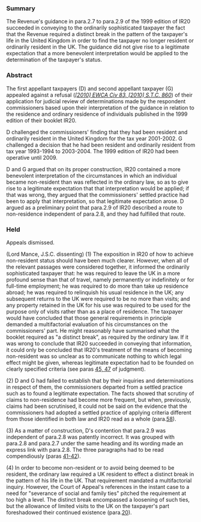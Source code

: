 ### Summary

The Revenue's guidance in para.2.7 to para.2.9 of the 1999 edition of IR20 succeeded in conveying to the ordinarily sophisticated taxpayer the fact that the Revenue required a distinct break in the pattern of the taxpayer's life in the United Kingdom in order to find the taxpayer no longer resident or ordinarily resident in the UK. The guidance did not give rise to a legitimate expectation that a more benevolent interpretation would be applied to the determination of the taxpayer's status.

### Abstract

The first appellant taxpayers (D) and second appellant taxpayer (G) appealed against a refusal (_[[2010] EWCA Civ 83, [2010] S.T.C. 860](https://uk.westlaw.com/Document/IA8A40B001B7911DF9B339E25ECDD56B0/View/FullText.html?originationContext=document&transitionType=DocumentItem&ppcid=d5a47ca5d9434ef09a0b224bab541457&contextData=(sc.Default))_) of their application for judicial review of determinations made by the respondent commissioners based upon their interpretation of the guidance in relation to the residence and ordinary residence of individuals published in the 1999 edition of their booklet IR20.

D challenged the commissioners' finding that they had been resident and ordinarily resident in the United Kingdom for the tax year 2001-2002. G challenged a decision that he had been resident and ordinarily resident from tax year 1993-1994 to 2003-2004. The 1999 edition of IR20 had been operative until 2009.

D and G argued that on its proper construction, IR20 contained a more benevolent interpretation of the circumstances in which an individual became non-resident than was reflected in the ordinary law, so as to give rise to a legitimate expectation that that interpretation would be applied; if that was wrong, they argued that the commissioners' settled practice had been to apply that interpretation, so that legitimate expectation arose. D argued as a preliminary point that para.2.9 of IR20 described a route to non-residence independent of para.2.8, and they had fulfilled that route.

### Held

Appeals dismissed.

(Lord Mance, J.S.C. dissenting) (1) The exposition in IR20 of how to achieve non-resident status should have been much clearer. However, when all of the relevant passages were considered together, it informed the ordinarily sophisticated taxpayer that: he was required to leave the UK in a more profound sense than that of travel, namely permanently or indefinitely or for full-time employment; he was required to do more than take up residence abroad; he was required to relinquish his usual residence in the UK; any subsequent returns to the UK were required to be no more than visits; and any property retained in the UK for his use was required to be used for the purpose only of visits rather than as a place of residence. The taxpayer would have concluded that those general requirements in principle demanded a multifactorial evaluation of his circumstances on the commissioners' part. He might reasonably have summarised what the booklet required as "a distinct break", as required by the ordinary law. If it was wrong to conclude that IR20 succeeded in conveying that information, it could only be concluded that IR20's treatment of the means of becoming non-resident was so unclear as to communicate nothing to which legal effect might be given, whereas legitimate expectation had to be founded on clearly specified criteria (see paras [45, 47](javascript:void(0); "View judgment paragraphs") of judgment). 

(2) D and G had failed to establish that by their inquiries and determinations in respect of them, the commissioners departed from a settled practice such as to found a legitimate expectation. The facts showed that scrutiny of claims to non-residence had become more frequent, but when, previously, claims had been scrutinised, it could not be said on the evidence that the commissioners had adopted a settled practice of applying criteria different from those identified in both law and IR20 read as a whole (para.[58](javascript:void(0); "View judgment paragraphs")). 

(3) As a matter of construction, D's contention that para.2.9 was independent of para.2.8 was patently incorrect. It was grouped with para.2.8 and para.2.7 under the same heading and its wording made an express link with para.2.8. The three paragraphs had to be read compendiously (paras [41-42](javascript:void(0); "View judgment paragraphs")). 

(4) In order to become non-resident or to avoid being deemed to be resident, the ordinary law required a UK resident to effect a distinct break in the pattern of his life in the UK. That requirement mandated a multifactorial inquiry. However, the Court of Appeal's references in the instant case to a need for "severance of social and family ties" pitched the requirement at too high a level. The distinct break encompassed a loosening of such ties, but the allowance of limited visits to the UK on the taxpayer's part foreshadowed their continued existence (para.[20](javascript:void(0); "View judgment paragraphs")).
